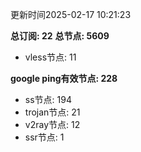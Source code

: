 更新时间2025-02-17 10:21:23

**总订阅: 22**
**总节点: 5609**
- vless节点: 11

**google ping有效节点: 228**
- ss节点: 194
- trojan节点: 21
- v2ray节点: 12
- ssr节点: 1
